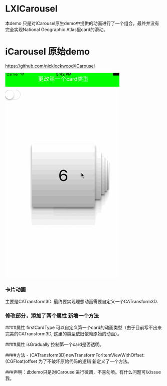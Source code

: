 # LXICarousel
本demo 只是对iCarousel原生demo中提供的动画进行了一个组合。最终并没有完全实现National Geographic Atlas里card的滑动。

# iCarousel 原始demo 

https://github.com/nicklockwood/iCarousel

![image](https://github.com/liuxu0718/LXICarousel/blob/master/LXICarousel.gif)

### 卡片动画
主要是CATransform3D. 最终要实现理想动画需要自定义一个CATransform3D.





### 修改部分，添加了两个属性 新增一个方法

####属性 firstCardType
可以自定义第一个card的动画类型（由于目前写不出来完美的CATransform3D, 这里的类型依旧依赖原始的动画）。

####属性 isGradually 
控制第一个card是否透明。

####方法 - (CATransform3D)newTransformForItemViewWithOffset:(CGFloat)offset 
为了不破坏原始代码的逻辑 新定义了一个方法。



###声明：此demo只是对iCarousel进行微调，不喜勿喷。有什么问题可以issue我。





